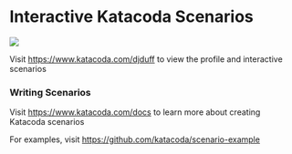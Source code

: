 # Interactive Katacoda Scenarios

[![](http://shields.katacoda.com/katacoda/djduff/count.svg)](https://www.katacoda.com/djduff "Get your profile on Katacoda.com")

Visit https://www.katacoda.com/djduff to view the profile and interactive scenarios

### Writing Scenarios
Visit https://www.katacoda.com/docs to learn more about creating Katacoda scenarios

For examples, visit https://github.com/katacoda/scenario-example
